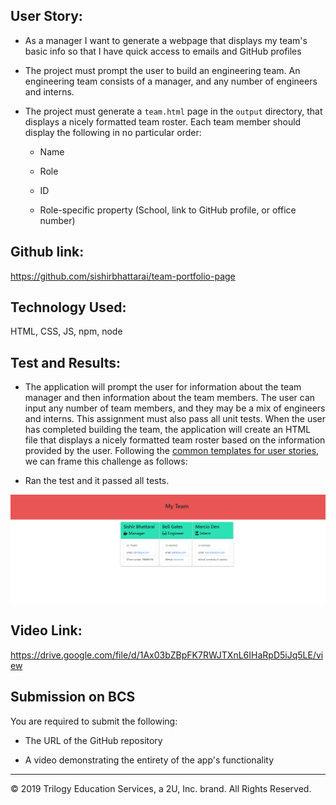 ## User Story:
* As a manager
I want to generate a webpage that displays my team's basic info
so that I have quick access to emails and GitHub profiles

* The project must prompt the user to build an engineering team. An engineering
team consists of a manager, and any number of engineers and interns.

* The project must generate a `team.html` page in the `output` directory, that displays a nicely formatted team roster. Each team member should display the following in no particular order:

  * Name

  * Role

  * ID

  * Role-specific property (School, link to GitHub profile, or office number)

## Github link:

https://github.com/sishirbhattarai/team-portfolio-page

## Technology Used:
HTML, CSS, JS, npm, node

## Test and Results:
* The application will prompt the user for information about the team manager and then information about the team members. The user can input any number of team members, and they may be a mix of engineers and interns. This assignment must also pass all unit tests. When the user has completed building the team, the application will create an HTML file that displays a nicely formatted team roster based on the information provided by the user. Following the [common templates for user stories](https://en.wikipedia.org/wiki/User_story#Common_templates), we can frame this challenge as follows:

* Ran the test and it passed all tests. 

![team html page](./Assets/image2.PNG)

## Video Link:
https://drive.google.com/file/d/1Ax03bZBpFK7RWJTXnL6IHaRpD5iJq5LE/view


## Submission on BCS

You are required to submit the following:

* The URL of the GitHub repository

* A video demonstrating the entirety of the app's functionality 

- - -
© 2019 Trilogy Education Services, a 2U, Inc. brand. All Rights Reserved.
